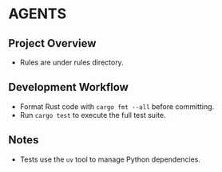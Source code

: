 # AGENTS

## Project Overview

- Rules are under rules directory.

## Development Workflow

- Format Rust code with `cargo fmt --all` before committing.
- Run `cargo test` to execute the full test suite.

## Notes

- Tests use the `uv` tool to manage Python dependencies.
